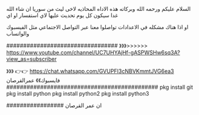 السلام عليكم ورحمه الله وبركاته
هذه الاداه المحاذيه لاخى ليث من سوريا 
ان شاء الله غدا سيكون كل يوم تحديث عليها 
لاي استفسار او اي

او اذا هناك مشكله في الاعدادات تواصلوا معنا  عبر التواصل الاجتماعي مثل الفيسبوك والواتساب 

#################################
》》》>>>>>>   https://www.youtube.com/channel/UC7UHYAjHf-gASPWSHw6sq3A?view_as=subscriber


》》》 👉👉 https://chat.whatsapp.com/GVUPFI3cNBVKmmtJVG6ea3
فايسبوك》》 عمرالقرصان
#############################################
pkg install git 
pkg install python
pkg install python2
pkg install python3



#################
ان عمر القرصان
